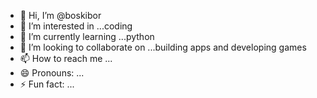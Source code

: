 - 👋 Hi, I’m @boskibor
- 👀 I’m interested in ...coding
- 🌱 I’m currently learning ...python
- 💞️ I’m looking to collaborate on ...building apps and developing games
- 📫 How to reach me ...
- 😄 Pronouns: ...
- ⚡ Fun fact: ...

<!---
boskibor/boskibor is a ✨ special ✨ repository because its `README.md` (this file) appears on your GitHub profile.
You can click the Preview link to take a look at your changes.
--->
